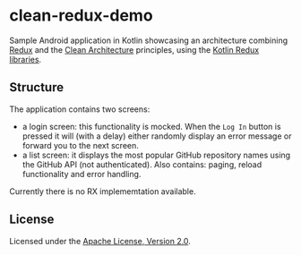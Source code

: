 # clean-redux-demo
Sample Android application in Kotlin showcasing an architecture combining [Redux](https://redux.js.org/) and the [Clean Architecture](https://8thlight.com/blog/uncle-bob/2012/08/13/the-clean-architecture.html) principles, using the [Kotlin Redux libraries](https://github.com/atoka93/redux-kotlin).

## Structure
The application contains two screens:
- a login screen: this functionality is mocked. When the `Log In` button is pressed it will (with a delay) either randomly display an error message or forward you to the next screen.
- a list screen: it displays the most popular GitHub repository names using the GitHub API (not authenticated). Also contains: paging, reload functionality and error handling.


Currently there is no RX implememtation available.

## License
Licensed under the [Apache License, Version 2.0](https://github.com/atoka93/clean-redux-demo/blob/master/LICENSE).

